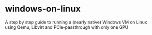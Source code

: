 # windows-on-linux
A step by step guide to running a (nearly native) Windows VM on Linux using Qemu, Libvirt and PCIe-passthrough with only one GPU
